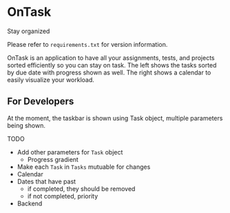 # OnTask
Stay organized

Please refer to `requirements.txt` for version information.

OnTask is an application to have all your assignments, tests, and projects sorted efficiently so you can stay on task.
The left shows the tasks sorted by due date with progress shown as well. The right shows a calendar to easily visualize your
workload.

## For Developers

At the moment, the taskbar is shown using Task object, multiple parameters being shown.

TODO
- Add other parameters for `Task` object
   - Progress gradient
- Make each `Task` in `Tasks` mutuable for changes
- Calendar
- Dates that have past
   - if completed, they should be removed
   - if not completed, priority
- Backend
